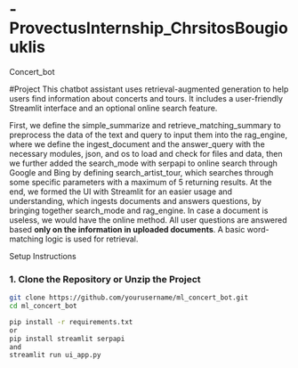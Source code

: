 # -ProvectusInternship_ChrsitosBougiouklis
Concert_bot

#Project
This chatbot assistant uses retrieval-augmented generation to help users find information about concerts and tours. It includes a user-friendly Streamlit interface and an optional online search feature.

First, we define the simple_summarize and retrieve_matching_summary to preprocess the data of the text and query to input them into the rag_engine, where we define the ingest_document and the answer_query with the 
necessary modules, json, and os to load and check for files and data, then we further added the search_mode with serpapi to online search through Google and Bing by defining  search_artist_tour, which searches through some specific parameters with a maximum of 5 returning results. At the end, we formed the UI with Streamlit for an easier usage and understanding, which ingests documents and answers questions, by bringing together search_mode and rag_engine. In case a document is useless, we would have the online method. All user questions are answered based **only on the information in uploaded documents**.
A basic word-matching logic is used for retrieval. 

Setup Instructions

### 1. Clone the Repository or Unzip the Project
```bash
git clone https://github.com/yourusername/ml_concert_bot.git
cd ml_concert_bot

pip install -r requirements.txt
or
pip install streamlit serpapi
and
streamlit run ui_app.py
